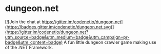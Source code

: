# dungeon.net

[![Join the chat at https://gitter.im/codenetio/dungeon.net](https://badges.gitter.im/codenetio/dungeon.net.svg)](https://gitter.im/codenetio/dungeon.net?utm_source=badge&utm_medium=badge&utm_campaign=pr-badge&utm_content=badge)
A fun little dungeon crawler game making use of the .NET Framework.
